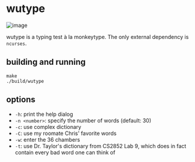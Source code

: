 # wutype
![image](https://github.com/MSOE-Rothe/final-project-xiugaze/assets/12285557/7a0bcec9-aa0b-4275-9ac6-c55f8d54f4c8)

wutype is a typing test à la monkeytype. The only external dependency is `ncurses`. 
## building and running
```
make
./build/wutype
```
## options
- `-h`: print the help dialog
- `-n <number>`: specify the number of words (default: 30)
- `-c`: use complex dictionary
- `-C`: use my roomate Chris' favorite words
- `-w`: enter the 36 chambers
- `-t`: use Dr. Taylor's dictionary from CS2852 Lab 9, which does in fact contain every bad word one can think of

